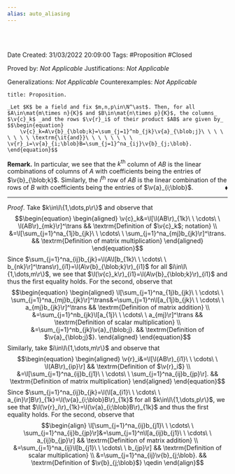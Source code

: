 ```yaml
---
alias: auto_aliasing
---
```


<br />
<br />

Date Created: 31/03/2022 20:09:00
Tags: #Proposition #Closed

Proved by: _Not Applicable_
Justifications: _Not Applicable_

Generalizations: _Not Applicable_
Counterexamples: _Not Applicable_

``` ad-Proposition
title: Proposition.

_Let $K$ be a field and fix $m,n,p\in\N^\ast$. Then, for all $A\in\mat{m\times n}{K}$ and $B\in\mat{n\times p}{K}$, the columns_ $\v{c}_k$ _and the rows $\v{r}_i$ of their product $AB$ are given by_
$$\begin{equation}
    \v{c}_k=A\v{b}_{\blob;k}=\sum_{j=1}^nb_{jk}\v{a}_{\blob;j}\ \ \ \ \ \ \ \ \textrm{\it{and}}\ \ \ \ \ \ \ \ \v{r}_i=\v{a}_{i;\blob}B=\sum_{j=1}^na_{ij}\v{b}_{j;\blob}.
\end{equation}$$

```

**Remark.** In particular, we see that the $k^\textrm{th}$ column of $AB$ is the linear combinations of columns of $A$ with coefficients being the entries of $\v{b}_{\blob;k}$. Similarly, the $i^\textrm{th}$ row of $AB$ is the linear combination of the rows of $B$ with coefficients being the entries of $\v{a}_{i;\blob}$.<span style="float:right;">$\blacklozenge$</span>

---

_Proof_. Take $k\in\l\{1,\dots,p\r\}$ and observe that
$$\begin{equation}
    \begin{aligned}
        \v{c}_k&=\l[\l(AB\r)_{1k}\ \ \cdots\ \ \l(AB\r)_{mk}\r]^\trans && \textrm{Definition of $\v{c}_k$; notation} \\
        &=\l[\sum_{j=1}^na_{1j}b_{jk}\ \ \cdots\ \ \sum_{j=1}^na_{mj}b_{jk}\r]^\trans. && \textrm{Definition of matrix multiplication}
    \end{aligned}
\end{equation}$$
Since $\sum_{j=1}^na_{ij}b_{jk}=\l(A\l[b_{1k}\ \ \cdots\ \ b_{nk}\r]^\trans\r)_{i1}=\l(A\v{b}_{\blob;k}\r)_{i1}$ for all $i\in\l\{1,\dots,m\r\}$, we see that $\l(\v{c}_k\r)_{i1}=\l(A\v{b}_{\blob;k}\r)_{i1}$ and thus the first equality holds. For the second, observe that
$$\begin{equation}
    \begin{aligned}
        \l[\sum_{j=1}^na_{1j}b_{jk}\ \ \cdots\ \ \sum_{j=1}^na_{mj}b_{jk}\r]^\trans&=\sum_{j=1}^n\l[a_{1j}b_{jk}\ \ \cdots\ \ a_{mj}b_{jk}\r]^\trans && \textrm{Definition of matrix addition} \\
        &=\sum_{j=1}^nb_{jk}\l[a_{1j}\ \ \cdots\ \ a_{mj}\r]^\trans && \textrm{Definition of scalar multiplication} \\
        &=\sum_{j=1}^nb_{jk}\v{a}_{\blob;j}. && \textrm{Definition of $\v{a}_{\blob;j}$}.
    \end{aligned}
\end{equation}$$
Similarly, take $i\in\l\{1,\dots,m\r\}$ and observe that
$$\begin{equation}
    \begin{aligned}
        \v{r}_i&=\l[\l(AB\r)_{i1}\ \ \cdots\ \ \l(AB\r)_{ip}\r] && \textrm{Definition of $\v{r}_i$} \\
        &=\l[\sum_{j=1}^na_{ij}b_{j1}\ \ \cdots\ \ \sum_{j=1}^na_{ij}b_{jp}\r]. && \textrm{Definition of matrix multiplication}
    \end{aligned}
\end{equation}$$
Since $\sum_{j=1}^na_{ij}b_{jk}=\l(\l[a_{i1}\ \ \cdots\ \ a_{in}\r]B\r)_{1k}=\l(\v{a}_{i;\blob}B\r)_{1k}$ for all $k\in\l\{1,\dots,p\r\}$, we see that $\l(\v{r}_i\r)_{1k}=\l(\v{a}_{i;\blob}B\r)_{1k}$ and thus the first equality holds. For the second, observe that
$$\begin{align}
    \l[\sum_{j=1}^na_{ij}b_{j1}\ \ \cdots\ \ \sum_{j=1}^na_{ij}b_{jp}\r]&=\sum_{j=1}^n\l[a_{ij}b_{j1}\ \ \cdots\ \ a_{ij}b_{jp}\r] && \textrm{Definition of matrix addition} \\
    &=\sum_{j=1}^na_{ij}\l[b_{j1}\ \ \cdots\ \ b_{jp}\r] && \textrm{Definition of scalar multiplication} \\
    &=\sum_{j=1}^na_{ij}\v{b}_{j;\blob}. && \textrm{Definition of $\v{b}_{j;\blob}$} \qedin
\end{align}$$
